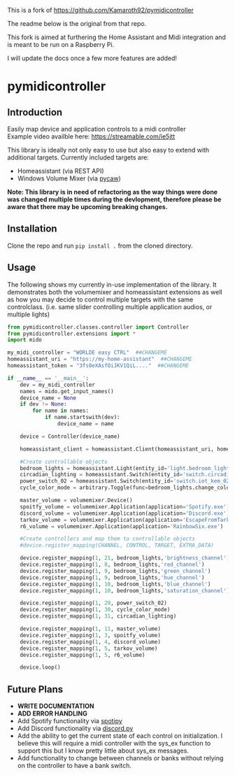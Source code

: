 This is a fork of https://github.com/Kamaroth92/pymidicontroller

The readme below is the original from that repo. 

This fork is aimed at furthering the Home Assistant and Midi integration and is meant to be run on a Raspberry Pi.

I will update the docs once a few more features are added!


# pymidicontroller

## Introduction

Easily map device and application controls to a midi controller  
Example video availble here: https://streamable.com/ie5jtt

This library is ideally not only easy to use but also easy to extend with additional targets.
Currently included targets are:  
  * Homeassistant (via REST API)
  * Windows Volume Mixer (via [pycaw](https://github.com/AndreMiras/pycaw))

**Note: This library is in need of refactoring as the way things were done was changed multiple times during the devlopment, therefore please be aware that there may be upcoming breaking changes.**

## Installation
Clone the repo and run ```pip install .``` from the cloned directory.

## Usage
The following shows my currently in-use implementation of the library. It demonstrates both the volumemixer and homeassistant extensions as well as how you may decide to control multiple targets with the same controlclass. (i.e. same slider controlling multiple application audios, or multiple lights)

```python
from pymidicontroller.classes.controller import Controller
from pymidicontroller.extensions import *
import mido

my_midi_controller = "WORLDE easy CTRL"  ##CHANGEME
homeassistant_uri = "https://my-home-assistant"  ##CHANGEME
homeassistant_token = "3fs0eXAsfOiJKV1QiL...."  ##CHANGEME

if __name__ == '__main__':
    dev = my_midi_controller
    names = mido.get_input_names()
    device_name = None
    if dev != None:
        for name in names:
            if name.startswith(dev):
                device_name = name

    device = Controller(device_name)

    homeassistant_client = homeassistant.Client(homeassistant_uri, homeassistant_token)

    #Create controllable objects
    bedroom_lights = homeassistant.Light(entity_id='light.bedroom_lights', client=homeassistant_client)
    circadian_lighting = homeassistant.Switch(entity_id='switch.circadian_lighting_circadian_lighting', client=homeassistant_client)
    power_switch_02 = homeassistant.Switch(entity_id='switch.iot_kem_02_plug', client=homeassistant_client)
    cycle_color_mode = arbitrary.Toggle(func=bedroom_lights.change_colour_mode)

    master_volume = volumemixer.Device()
    spoitfy_volume = volumemixer.Application(application='Spotify.exe')
    discord_volume = volumemixer.Application(application='Discord.exe')
    tarkov_volume = volumemixer.Application(application='EscapeFromTarkov.exe')
    r6_volume = volumemixer.Application(application='RainbowSix.exe')

    #Create controllers and map them to controllable objects
    #device.register_mapping(CHANNEL, CONTROL, TARGET, EXTRA_DATA)

    device.register_mapping(1, 21, bedroom_lights,'brightness_channel')
    device.register_mapping(1, 8, bedroom_lights,'red_channel')
    device.register_mapping(1, 9, bedroom_lights,'green_channel')
    device.register_mapping(1, 9, bedroom_lights,'hue_channel')
    device.register_mapping(1, 10, bedroom_lights,'blue_channel')
    device.register_mapping(1, 10, bedroom_lights,'saturation_channel')

    device.register_mapping(1, 29, power_switch_02)
    device.register_mapping(1, 30, cycle_color_mode)
    device.register_mapping(1, 31, circadian_lighting)

    device.register_mapping(1, 11, master_volume)
    device.register_mapping(1, 3, spoitfy_volume)
    device.register_mapping(1, 4, discord_volume)
    device.register_mapping(1, 5, tarkov_volume)
    device.register_mapping(1, 5, r6_volume)

    device.loop()
```

## Future Plans
  * **WRITE DOCUMENTATION**
  * **ADD ERROR HANDLING**
  * Add Spotify functionality via [spotipy](https://github.com/plamere/spotipy)
  * Add Discord functionality via [discord.py](https://github.com/Rapptz/discord.py)
  * Add the ability to get the current state of each control on initialization. I believe this will require a midi controller with the sys_ex function to support this but I know pretty little about sys_ex messages.
  * Add functionality to change between channels or banks without relying on the controller to have a bank switch.
